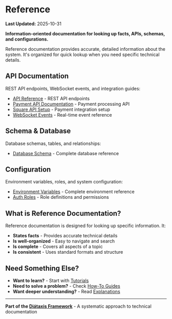 # Reference

**Last Updated:** 2025-10-31

**Information-oriented documentation for looking up facts, APIs, schemas, and configurations.**

Reference documentation provides accurate, detailed information about the system. It's organized for quick lookup when you need specific technical details.

## API Documentation

REST API endpoints, WebSocket events, and integration guides:

- [API Reference](./api/api/README.md) - REST API endpoints
- [Payment API Documentation](./api/api/PAYMENT_API_DOCUMENTATION.md) - Payment processing API
- [Square API Setup](./api/api/SQUARE_API_SETUP.md) - Payment integration setup
- [WebSocket Events](./api/WEBSOCKET_EVENTS.md) - Real-time event reference

## Schema & Database

Database schemas, tables, and relationships:

- [Database Schema](./schema/DATABASE.md) - Complete database reference

## Configuration

Environment variables, roles, and system configuration:

- [Environment Variables](./config/ENVIRONMENT.md) - Complete environment reference
- [Auth Roles](./config/AUTH_ROLES.md) - Role definitions and permissions

## What is Reference Documentation?

Reference documentation is designed for looking up specific information. It:

- **States facts** - Provides accurate technical details
- **Is well-organized** - Easy to navigate and search
- **Is complete** - Covers all aspects of a topic
- **Is consistent** - Uses standard formats and structure

## Need Something Else?

- **Want to learn?** - Start with [Tutorials](../tutorials/)
- **Need to solve a problem?** - Check [How-To Guides](../how-to/)
- **Want deeper understanding?** - Read [Explanations](../explanation/)

---

**Part of the [Diátaxis Framework](https://diataxis.fr/)** - A systematic approach to technical documentation

